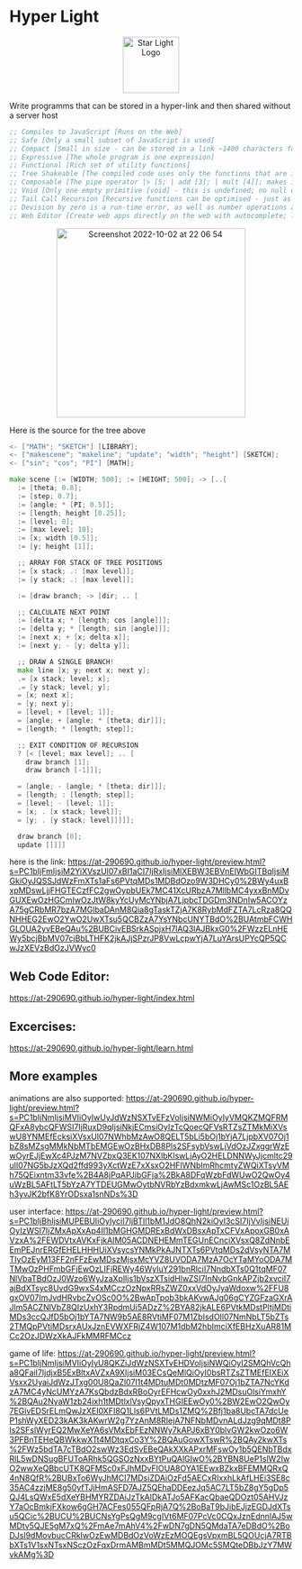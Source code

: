 # Hyper Light

<p align="center">
<img  width="100" alt="Star Light Logo" src="https://user-images.githubusercontent.com/88512646/196250251-23ac72d1-e355-4d00-a714-7af7ac769586.svg" />
</p>

Write programms that can be stored in a hyper-link and then shared without a server host

```lisp
;; Compiles to JavaScript [Runs on the Web]
;; Safe [Only a small subset of JavaScript is used]
;; Compact [Small in size - can be stored in a link ~1400 characters for Game of Life implementation]
;; Expressive [The whole program is one expression]
;; Functional [Rich set of utility functions]
;; Tree Shakeable [The compiled code uses only the functions that are imported]
;; Composable [The pipe operator |> [5; | add [3]; | mult [4]]; makes it easy to compose functions]
;; Void [Only one empty primitive [void] - this is undefined; no null or NaN]
;; Tail Call Recursion [Recursive functions can be optimised - just as fast as loops]
;; Devision by zero is a run-time error, as well as number operations are validated
;; Web Editor [Create web apps directly on the web with autocomplete; logger; live preview on the side]
```

<p align="center">
<img width="336" alt="Screenshot 2022-10-02 at 22 06 54" src="https://user-images.githubusercontent.com/88512646/193471696-c2594bf6-085a-4b21-921f-06bb4f5fa0fe.png" />
</p>
Here is the source for the tree above

```go
<- ["MATH"; "SKETCH"] [LIBRARY];
<- ["makescene"; "makeline"; "update"; "width"; "height"] [SKETCH];
<- ["sin"; "cos"; "PI"] [MATH];

make scene [:= [WIDTH; 500]; := [HEIGHT; 500]; -> [..[
  := [theta; 0.8];
  := [step; 0.7];
  := [angle; * [PI; 0.5]];
  := [length; height [0.25]];
  := [level; 0];
  := [max level; 10];
  := [x; width [0.5]];
  := [y; height [1]];

  ;; ARRAY FOR STACK OF TREE POSITIONS
  := [x stack; .: [max level]];
  := [y stack; .: [max level]];

  := [draw branch; -> [dir; .. [

  ;; CALCULATE NEXT POINT
  := [delta x; * [length; cos [angle]]];
  := [delta y; * [length; sin [angle]]];
  := [next x; + [x; delta x]];
  := [next y; - [y; delta y]];

  ;; DRAW A SINGLE BRANCH!
  make line [x; y; next x; next y];
  .= [x stack; level; x];
  .= [y stack; level; y];
  = [x; next x];
  = [y; next y];
  = [level; + [level; 1]];
  = [angle; + [angle; * [theta; dir]]];
  = [length; * [length; step]];

  ;; EXIT CONDITION OF RECURSION
  ? [< [level; max level]; .. [
    draw branch [1];
    draw branch [-1]]];

  = [angle; - [angle; * [theta; dir]]];
  = [length; : [length; step]];
  = [level; - [level; 1]];
  = [x; . [x stack; level]];
  = [y; . [y stack; level]]]]];

  draw branch [0];
  update []]]]

```

here is the link:
https://at-290690.github.io/hyper-light/preview.html?s=PC1bIjFmIjsiM2YiXVszUl07xBI1aCI7IjRxIjsiMlXEBW3EBVnEIWbGITBqIjsiMGkiOyJQSSJdWzFmXTs1aFs6PVtqMDs1MDBdOzo9W3DHCy0%2BWy4uxBxpMDswLjjFHGTECzfFC2gwOypbUEk7MC41XcURbzA7MllbMC4yxxBnMDvGUXEwOzHGCmIwOzJtW8kyYcUyMcYNbjA7LjpbcTDGDm3NDnIw5ACOYzA75gCRbMR7bzA7MGlbaDAnM8Qia8gTaskTZjA7K8RybMdFZTA7LcRza8QQNHHEG2EwO2YwO2UwXTsu5QCBZzA7YsYNbcUNYTBdO%2BUAtmbFCWHGLOUA2yvEBeQAu%2BUBCivEBSrkASpjxH7lAQ3lAJBkxG0%2FWzzELnHEWy5bcjBbMV07cjBbLTHFK2jkAJjSPzrJP8VwLcpwYjA7LuYArsUPYcQP5QCwJzXEVzBdOzJVWyc0

## Web Code Editor:

https://at-290690.github.io/hyper-light/index.html

## Excercises:

https://at-290690.github.io/hyper-light/learn.html

## More examples

animations are also supported:
https://at-290690.github.io/hyper-light/preview.html?s=PC1bIjNmIjsiMVIiOyIwUyJdWzNSXTvEFzVoIjsiNWMiOyIyVMQKZMQFRMQFxA8ybcQFWSI7IjRuxD9qIjsiNkjECmsiOyIzTcQoecQFVsRTZsZTMkMiXVswU8YNMEfEcksiXVsxUl07NWhbMzAwO8QELT5bLi5bOj1bYjA7LjpbXV07Oj1bZ8sMZsgMMkNbMTbEMGEwOzBHxDB8Pls2SFsybVswLjVdOzJZxggrWzEwOyrEJjEwXc4PJzM7NVZbxQ3EK107NXlbKlswLjAyO2HELDNNWyJjcmltc29uIl07NG5bJzXQd2ffd993yXctWzE7xXsxO2HFIWNbImRhcmtyZWQiXTsyVMh75QEixntm33vfe%2B4A8jPqAPJibGFja%2BkA8DFqWzbFdWUwO2QwOy4uWzBL5AFtLT5bYzA7YTDEUGMwOytbNVRbYzBdxmkwLjAwMSc1OzBL5AEh3yvJK2bfK8YrODsxa1snNDs%3D

user interface:
https://at-290690.github.io/hyper-light/preview.html?s=PC1bIjBhIjsiMUPEBUIiOyIyciI7IjBTIl1bM1JdO8QhN2kiOyI3cSI7IjVvIjsiNEUiOyIzWSI7IjZMxApXxAp4Il1bMGHGMDRExBdWxDBsxApTxCFVxApoxGB0xAVzxA%2FEWDVtxAVKxFjkAIM05ACDNEHEMmTEGUnECnciXVsxQ8ZdNnbEEmPEJnrERGfEHELHHHUiXVsycsYNMkPkAJNTXTs6PVtqMDs2dVsyNTA7MTIyOzEyM13FF2nFFzEwMDszMjsxMcYVZ8UVODA7MzA7OcYTaMYoODA7MTMwOzPHFmbGFjEwOzLIFjREWy46WyIuY291bnRlciI7NndbXTs0Q1tqMF07NlVbaTBdOzJ0Wzo6WyJzaXplIjs1bVszXTsidHlwZSI7InNvbGnkAPZjb2xvciI7ajBdXTsyc8UvdG9wxS4xMCczOzNpxRRsZWZ0xxVdOyJyaWdoxw%2FFU8gxOV07ImJvdHRvbcZvOSc0O%2BwApTpob3bkAKvwAJg06gCYZGFzaGXrAJlm5ACZNlVbZ8QIzUxhY3RpdmUi5ADzZ%2BYA82jkALE6PVtkMDstPltjMDtiMDs3ccQJfD5bOj1bYTA7NW9b5AE8RVtiMF07M1ZbIsdOIl07NmNbLT5bZTs2TMQpPVtiMDsrxAUxJznEVWXFRjZ4W107M1dbM2hbImciXfEBHzXuAR81MCc2OzJDWzXkAJFkMMRFMCcz

game of life:
https://at-290690.github.io/hyper-light/preview.html?s=PC1bIjNmIjsiMVIiOyIyU8QKZiJdWzNSXTvEHDVoIjsiNWQiOyI2SMQhVcQha8QFaiI7IjdjxB5ExBltxAVZxA9XIjsiM03ECsQeMlQiOyI0bsRTZsZTMEfEIXEiXVsxx2UyaiJdWzJTxg00U8QaZl07I1t4MDtuMDt0MDtzMF07Oj1bZTA7NcYKdzA7MC4yNcUMYzA7KsQbdzBdxRBoOyrEFHcwOy0xxhJ2MDsuOlsiYmxhY%2BQAu2NyaW1zb24ixh1tMDtlxlVsyQpyxTHGIEEwOy0%2BW2EwO2QwOy7EGivEDSrELmQwJzXEI0XFI8Q1Lls6PVtLMDs1ZMQ%2Bfj1ba8UbcTA7dcUeP1shWyXED23kAK3kAKwrW2g7YzAnM8RIejA7NFNbMDvnALdJzg9qMDt8Pls2SFslWyrEQ2MwXeYA6sVMxEbFEzNNWy7kAPJ6xBY0blvGW2kwOzo6W3PFBnTEHeQBWkkwXTt4MDtqxCo3Y%2BQAuGowXTswR%2BQAy2kwXTs%2FWz5bdTA7cTBdO2swWz3EdSvEBeQAkXXkAPxrMFswOy1b5QENbTBdxRlL5wDNSugBFUToARhk5QGSOzNxxBYtPuQAlGIwO%2BYBN8UeP1slW2IwO2wwXeQBbcUTK8QFMSc0xFJhMDvFIOUA8OYA1EEwxBZkxBFEMMQRxQ4nN8QfR%2BUBxTo6WyJhMCI7MDsiZDAiOzFd5AECxRIxxhLkAfLHEi3SE8c35AC4zzjME8g50yfTJjHmASFD7AJZ5QEhaDDEezJq5AC7LT5bZ8gY5gDp5QJ4LsQWxE5dXeYBHMYRZDAiJzTkAlDkATJo5AFKacQbaeQDOzt05AHVJzY7aOcBmkjFXkow6gGH7ACFes055QFpRjA7Q%2BoBaT9bJibEJjzEGDJdXTsu5QCic%2BUCU%2BUCNsYgPsQgM9cgIVt6MF07PcVc0CQxJznEdnnlAJ5wMDtv5QJE5gM7xQ%2FmAe7mAhV4%2FwDN7gDN5QMdaTA7eDBdO%2BoDJsl9dMovbucCRkIwOzEwMDBdOzVoWzEzMOQEgsVpxmBL5QOUcjA7RTBbXTs1V1sxNTsxNSczOzFqxDrmAMBmMDt5MMQJOMc5SMQteDBbJzY7MWvkAMg%3D
